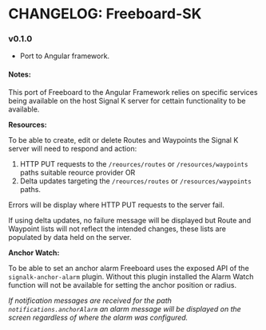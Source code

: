 # CHANGELOG: Freeboard-SK



### v0.1.0

- Port to Angular framework.


#### Notes:

This port of Freeboard to the Angular Framework relies on specific services being available on the host Signal K server for cettain functionality to be available.

**Resources:**

To be able to create, edit or delete Routes and Waypoints the Signal K server will need to respond and action:

1. HTTP PUT requests to the `/reources/routes` or `/resources/waypoints` paths suitable reource provider  OR
2. Delta updates targeting the `/reources/routes` or `/resources/waypoints` paths.

Errors will be display where HTTP PUT requests to the server fail.

If using delta updates, no failure message will be displayed but Route and Waypoint lists will not reflect the intended changes, these lists are populated by data held on the server.

**Anchor Watch:**

To be able to set an anchor alarm Freeboard uses the exposed API of the `signalk-anchor-alarm` plugin. Without this plugin installed the Alarm Watch function will not be available for setting the anchor position or radius.

*If notification messages are received for the path `notifications.anchorAlarm` an alarm message will be displayed on the screen regardless of where the alarm was configured.*



